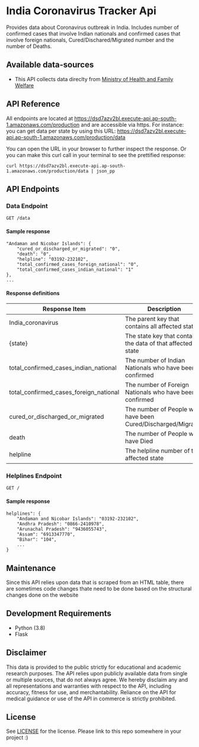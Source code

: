 # India Coronavirus Tracker Api

Provides data about Coronavirus outbreak in India. Includes number of confirmed cases that involve Indian nationals and confirmed cases that involve foreign nationals, Cured/Dischared/Migrated number and the number of Deaths.

## Available data-sources
*  This API collects data direclty from  [Ministry of Health and Family Welfare](https://www.mohfw.gov.in/)

## API Reference

All endpoints are located at https://dsd7azv2bl.execute-api.ap-south-1.amazonaws.com/production and are accessible via https. For instance: you can get data per state by using this URL: https://dsd7azv2bl.execute-api.ap-south-1.amazonaws.com/production/data

You can open the URL in your browser to further inspect the response. Or you can make this curl call in your terminal to see the prettified response:

`curl https://dsd7azv2bl.execute-api.ap-south-1.amazonaws.com/production/data | json_pp`

## API Endpoints

### Data Endpoint

`GET /data`

#### Sample response

```
"Andaman and Nicobar Islands": {
    "cured_or_discharged_or_migrated": "0",
    "death": "0",
    "helpline": "03192-232102",
    "total_confirmed_cases_foreign_national": "0",
    "total_confirmed_cases_indian_national": "1"
},
...
```

#### Response definitions

| Response Item | Description | Type |
| ------ | ------ | ------ |
| India_coronavirus | The parent key that contains all affected states | String |
| {state} | The state key that contains the data of that affected state | String |
| total_confirmed_cases_indian_national | The number of Indian Nationals who have been confirmed | String |
| total_confirmed_cases_foreign_national | The number of Foreign Nationals who have been confirmed | String |
| cured_or_discharged_or_migrated | The number of People who have been Cured/Discharged/Migrated | String |
| death | The number of People who have Died | String |
| helpline | The helpline number of that affected state | String |

### Helplines Endpoint

`GET /`

#### Sample response

```
helplines": {
    "Andaman and Nicobar Islands": "03192-232102",
    "Andhra Pradesh": "0866-2410978",
    "Arunachal Pradesh": "9436055743",
    "Assam": "6913347770",
    "Bihar": "104",
    ...
}
```

## Maintenance

Since this API relies upon data that is scraped from an HTML table, there are sometimes code changes thate need to be done based on the structural changes done on the website

## Development Requirements

-  Python (3.8)
-  Flask

## Disclaimer

This data is provided to the public strictly for educational and academic research purposes. The API relies upon publicly available data from single or multiple sources, that do not always agree. We hereby disclaim any and all representations and warranties with respect to the API, including accuracy, fitness for use, and merchantability. Reliance on the API for medical guidance or use of the API in commerce is strictly prohibited.

## License

See [LICENSE](LICENSE) for the license. Please link to this repo somewhere in your project :)

